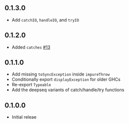 ## 0.1.3.0

* Add `catchIO`, `handleIO`, and `tryIO`

## 0.1.2.0

* Added `catches` [#13](https://github.com/fpco/safe-exceptions/issues/13)

## 0.1.1.0

* Add missing `toSyncException` inside `impureThrow`
* Conditionally export `displayException` for older GHCs
* Re-export `Typeable`
* Add the deepseq variants of catch/handle/try functions

## 0.1.0.0

* Initial releae
